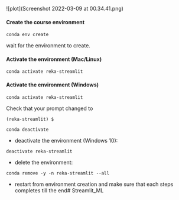 
![plot](Screenshot 2022-03-09 at 00.34.41.png)

#### Create the course environment

```
conda env create
```

wait for the environment to create.

#### Activate the environment (Mac/Linux)
```
conda activate reka-streamlit
```

#### Activate the environment (Windows)
```
conda activate reka-streamlit
```

Check that your prompt changed to

```
(reka-streamlit) $
```




```
conda deactivate
```

- deactivate the environment (Windows 10):

```
deactivate reka-streamlit
```

- delete the environment:

```
conda remove -y -n reka-streamlit --all
```

- restart from environment creation and make sure that each steps completes till the end# Streamlit_ML
